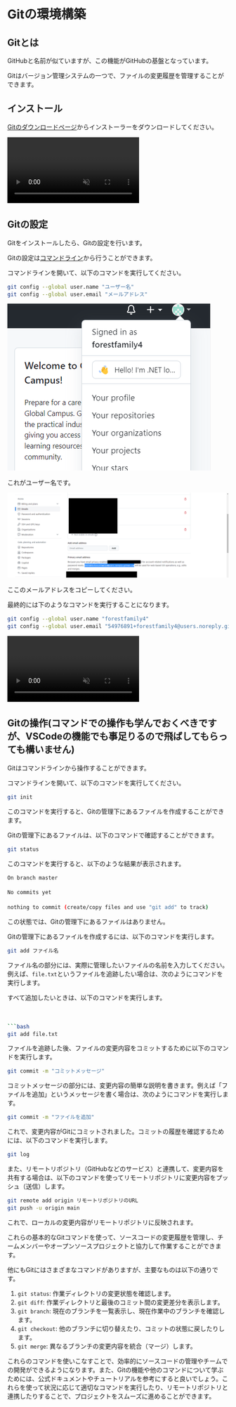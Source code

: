 # Gitの環境構築

## Gitとは

GitHubと名前が似ていますが、この機能がGitHubの基盤となっています。

Gitはバージョン管理システムの一つで、ファイルの変更履歴を管理することができます。

## インストール

[Gitのダウンロードページ](https://git-scm.com/downloads)からインストーラーをダウンロードしてください。

<div><video controls src="../img/git1.mp4" muted="true"></video></div>

## Gitの設定

Gitをインストールしたら、Gitの設定を行います。

Gitの設定は[コマンドライン](./pc.md#コマンドプロンプト)から行うことができます。

コマンドラインを開いて、以下のコマンドを実行してください。

```bash
git config --global user.name "ユーザー名"
git config --global user.email "メールアドレス"
```
![Alt text](../img/git-username.png)

これがユーザー名です。

![Alt text](../img/git-useremail.png)

ここのメールアドレスをコピーしてください。

最終的には下のようなコマンドを実行することになります。

```bash
git config --global user.name "forestfamily4"
git config --global user.email "54976891+forestfamily4@users.noreply.github.com"
```

<div><video controls src="../img/git2.mp4" muted="true"></video></div>

## Gitの操作(コマンドでの操作も学んでおくべきですが、VSCodeの機能でも事足りるので飛ばしてもらっても構いません)

Gitはコマンドラインから操作することができます。

コマンドラインを開いて、以下のコマンドを実行してください。

```bash
git init
```

このコマンドを実行すると、Gitの管理下にあるファイルを作成することができます。

Gitの管理下にあるファイルは、以下のコマンドで確認することができます。

```bash
git status
```

このコマンドを実行すると、以下のような結果が表示されます。

```bash
On branch master

No commits yet

nothing to commit (create/copy files and use "git add" to track)
```

この状態では、Gitの管理下にあるファイルはありません。

Gitの管理下にあるファイルを作成するには、以下のコマンドを実行します。

```bash
git add ファイル名
```
ファイル名の部分には、実際に管理したいファイルの名前を入力してください。例えば、`file.txt`というファイルを追跡したい場合は、次のようにコマンドを実行します。

すべて追加したいときは、以下のコマンドを実行します。

```bash


```bash
git add file.txt
```

ファイルを追跡した後、ファイルの変更内容をコミットするために以下のコマンドを実行します。

```bash
git commit -m "コミットメッセージ"
```

コミットメッセージの部分には、変更内容の簡単な説明を書きます。例えば「ファイルを追加」というメッセージを書く場合は、次のようにコマンドを実行します。

```bash
git commit -m "ファイルを追加"
```

これで、変更内容がGitにコミットされました。コミットの履歴を確認するためには、以下のコマンドを実行します。

```bash
git log
```

また、リモートリポジトリ（GitHubなどのサービス）と連携して、変更内容を共有する場合は、以下のコマンドを使ってリモートリポジトリに変更内容をプッシュ（送信）します。

```bash
git remote add origin リモートリポジトリのURL
git push -u origin main
```

これで、ローカルの変更内容がリモートリポジトリに反映されます。

これらの基本的なGitコマンドを使って、ソースコードの変更履歴を管理し、チームメンバーやオープンソースプロジェクトと協力して作業することができます。

他にもGitにはさまざまなコマンドがありますが、主要なものは以下の通りです。

1. `git status`: 作業ディレクトリの変更状態を確認します。
2. `git diff`: 作業ディレクトリと最後のコミット間の変更差分を表示します。
3. `git branch`: 現在のブランチを一覧表示し、現在作業中のブランチを確認します。
4. `git checkout`: 他のブランチに切り替えたり、コミットの状態に戻したりします。
5. `git merge`: 異なるブランチの変更内容を統合（マージ）します。

これらのコマンドを使いこなすことで、効率的にソースコードの管理やチームでの開発ができるようになります。また、Gitの機能や他のコマンドについて学ぶためには、公式ドキュメントやチュートリアルを参考にすると良いでしょう。これらを使って状況に応じて適切なコマンドを実行したり、リモートリポジトリと連携したりすることで、プロジェクトをスムーズに進めることができます。